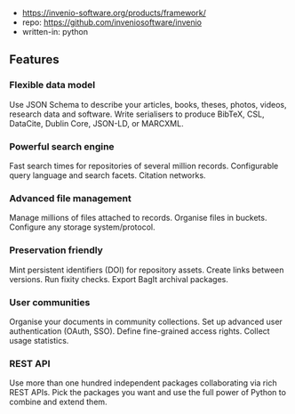 
- https://invenio-software.org/products/framework/
- repo: https://github.com/inveniosoftware/invenio
- written-in: python

## Features

### Flexible data model

Use JSON Schema to describe your articles, books, theses, photos, videos, research data and software. Write serialisers to produce BibTeX, CSL, DataCite, Dublin Core, JSON-LD, or MARCXML.

### Powerful search engine

Fast search times for repositories of several million records. Configurable query language and search facets. Citation networks.

### Advanced file management

Manage millions of files attached to records. Organise files in buckets. Configure any storage system/protocol.

### Preservation friendly

Mint persistent identifiers (DOI) for repository assets. Create links between versions. Run fixity checks. Export BagIt archival packages.

### User communities

Organise your documents in community collections. Set up advanced user authentication (OAuth, SSO). Define fine-grained access rights. Collect usage statistics.

### REST API

Use more than one hundred independent packages collaborating via rich REST APIs. Pick the packages you want and use the full power of Python to combine and extend them.
